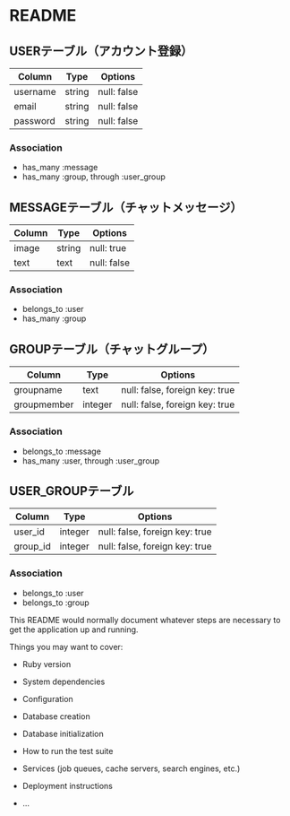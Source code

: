 # README

## USERテーブル（アカウント登録）
|Column|Type|Options|
|------|----|-------|
|username|string|null: false|
|email|string|null: false|
|password|string|null: false|
### Association
- has_many :message
- has_many :group, through :user_group

## MESSAGEテーブル（チャットメッセージ）
|Column|Type|Options|
|------|----|-------|
|image|string|null: true|
|text|text|null: false|
### Association
- belongs_to :user
- has_many :group

## GROUPテーブル（チャットグループ）
|Column|Type|Options|
|------|----|-------|
|groupname|text|null: false, foreign key: true|
|groupmember|integer|null: false, foreign key: true|
### Association
- belongs_to :message
- has_many :user, through :user_group

## USER_GROUPテーブル
|Column|Type|Options|
|------|----|-------|
|user_id|integer|null: false, foreign key: true|
|group_id|integer|null: false, foreign key: true|
### Association
- belongs_to :user
- belongs_to :group


This README would normally document whatever steps are necessary to get the
application up and running.

Things you may want to cover:

* Ruby version

* System dependencies

* Configuration

* Database creation

* Database initialization

* How to run the test suite

* Services (job queues, cache servers, search engines, etc.)

* Deployment instructions

* ...

